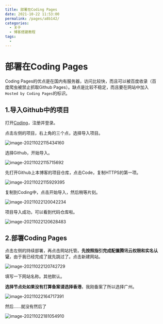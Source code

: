 ```yaml
---
title: 部署在Coding Pages
date: 2021-10-22 11:53:00
permalink: /pages/a8b142/
categories:
  - 关于
  - 博客搭建教程
tags:
  - 
---
```

# 部署在Coding Pages

Coding Pages的优点是在国内有服务器，访问比较快，而且可以被百度收录（百度爬虫被禁止抓取Github Pages）。缺点是比较不稳定，而且要在网站中加入`Hosted by Coding Pages`的标识。

## 1.导入Github中的项目

打开[Coding](https://coding.net/)，注册并登录。

点击左侧的项目，右上角的三个点，选择导入项目。

![image-20211022115434160](https://cdn.jsdelivr.net/gh/Master-Frank/Image-hosting/img/20211022115441.png)

选择Github，开始导入。

![image-20211022115715692](https://cdn.jsdelivr.net/gh/Master-Frank/Image-hosting/img/20211022115715.png)

先打开Github上本博客的项目仓库，点击Code，复制HTTPS的第一项。

![image-20211022115929395](https://cdn.jsdelivr.net/gh/Master-Frank/Image-hosting/img/20211022115929.png)

复制到Coding中，点击开始导入，然后稍等片刻。

![image-20211022120042234](https://cdn.jsdelivr.net/gh/Master-Frank/Image-hosting/img/20211022120042.png)

项目导入成功，可以看到代码仓库啦。

![image-20211022120628483](https://cdn.jsdelivr.net/gh/Master-Frank/Image-hosting/img/20211022120628.png)

## 2.部署Coding Pages

点击左侧的持续部署，再点击网站托管。**先按照指引完成配置腾讯云权限和实名认证**，由于我已经完成了就先跳过了。点击新建网站。

![image-20211022120742729](https://cdn.jsdelivr.net/gh/Master-Frank/Image-hosting/img/20211022120742.png)

填写一下网站名称。其他默认。

**选择节点处如果没有打算备案请选择香港**，我刚备案了所以选择广州。

![image-20211022164717391](https://cdn.jsdelivr.net/gh/Master-Frank/Image-hosting/img/20211022164717.png)

然后……就没有然后了

![image-20211022181054910](https://cdn.jsdelivr.net/gh/Master-Frank/Image-hosting/img/20211022181055.png)

